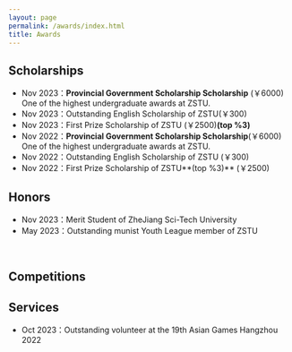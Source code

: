 ```yaml
---
layout: page
permalink: /awards/index.html
title: Awards
---
```



## Scholarships

- Nov 2023：**Provincial Government Scholarship Scholarship** (￥6000)<br>One of the highest undergraduate awards at ZSTU.
- Nov 2023：Outstanding English Scholarship of ZSTU(￥300)
- Nov 2023：First Prize Scholarship of ZSTU (￥2500)**(top %3)** 
- Nov 2022：**Provincial Government Scholarship Scholarship**(￥6000)<br>One of the highest undergraduate awards at ZSTU.
- Nov 2022：Outstanding English Scholarship of ZSTU (￥300)
- Nov 2022：First Prize Scholarship of ZSTU**(top %3)** (￥2500)

## Honors
- Nov 2023：Merit Student of ZheJiang Sci-Tech University
- May 2023：Outstanding munist Youth League member of ZSTU
<br>

## Competitions

## Services
- Oct 2023：Outstanding volunteer at the 19th Asian Games Hangzhou 2022<br>
